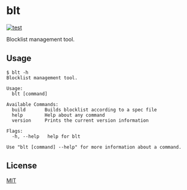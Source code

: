 # blt

[![test](https://github.com/loozhengyuan/blt/actions/workflows/test.yml/badge.svg)](https://github.com/loozhengyuan/blt/actions/workflows/test.yml)

Blocklist management tool.

## Usage

```console
$ blt -h
Blocklist management tool.

Usage:
  blt [command]

Available Commands:
  build       Builds blocklist according to a spec file
  help        Help about any command
  version     Prints the current version information

Flags:
  -h, --help   help for blt

Use "blt [command] --help" for more information about a command.
```

## License

[MIT](https://choosealicense.com/licenses/mit/)
